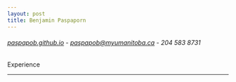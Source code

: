 ```yaml
---
layout: post
title: Benjamin Paspaporn
---
```


######  [paspapob.github.io](http://paspapob.github.io)  -  paspapob@myumanitoba.ca  -  204 583 8731

Experience

******
